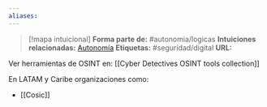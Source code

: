 ```yaml
---
aliases: 
--- 
```

> [!mapa intuicional]
> **Forma parte de:** #autonomia/logicas 
> **Intuiciones relacionadas:** [Autonomía](Autonomía.md)
> **Etiquetas:** #seguridad/digital 
> **URL:** 

Ver herramientas de OSINT en:
[[Cyber Detectives OSINT tools collection]]


En LATAM y Caribe organizaciones como:
- [[Cosic]]



